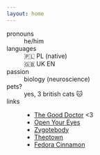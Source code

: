 ```yaml
---
layout: home
---
```

<dl>
  <dt>pronouns</dt>
  <dd>he/him</dd>

  <dt>languages</dt>
  <dd>🇵🇱 PL (native)</dd>
  <dd>🇬🇧 UK EN</dd>
  
  <dt>passion</dt>
  <dd>biology (neuroscience)</dd>

  <dt>pets?</dt>
  <dd>yes, 3 british cats 🐱</dd>

  <dt>links</dt>
  <dd>
    
  * [The Good Doctor](https://viaplay.pl/series/good-doctor-the) <3
  * [Open Your Eyes](https://www.netflix.com/pl/title/81135995)
  * [Zygotebody](https://www.zygotebody.com)
  * [Theotown](https://hi.theotown.com)
  * [Fedora Cinnamon](https://fedoraproject.org/spins/cinnamon)
  </dd>
</dl>
